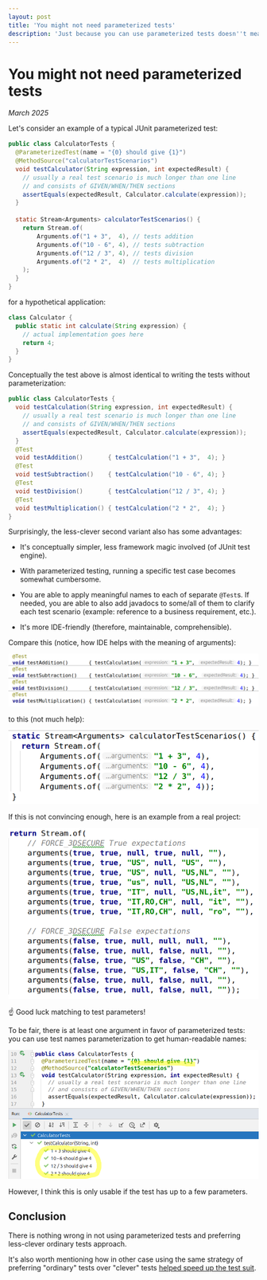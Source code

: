```yaml
---
layout: post
title: 'You might not need parameterized tests'
description: 'Just because you can use parameterized tests doesn''t mean you should. I explain why and propose an alternative'
---
```


# You might not need parameterized tests

_March 2025_

Let's consider an example of a typical JUnit parameterized test:

```java
public class CalculatorTests {
  @ParameterizedTest(name = "{0} should give {1}")
  @MethodSource("calculatorTestScenarios")
  void testCalculator(String expression, int expectedResult) {
    // usually a real test scenario is much longer than one line
    // and consists of GIVEN/WHEN/THEN sections
    assertEquals(expectedResult, Calculator.calculate(expression));
  }

  static Stream<Arguments> calculatorTestScenarios() {
    return Stream.of(
        Arguments.of("1 + 3",  4), // tests addition
        Arguments.of("10 - 6", 4), // tests subtraction 
        Arguments.of("12 / 3", 4), // tests division
        Arguments.of("2 * 2",  4)  // tests multiplication
    );
  }
}
```
    
for a hypothetical application:
```java
class Calculator {
  public static int calculate(String expression) {
    // actual implementation goes here
    return 4;
  }
}
```

Conceptually the test above is almost identical to writing the tests without parameterization:

```java
public class CalculatorTests {
  void testCalculation(String expression, int expectedResult) {
    // usually a real test scenario is much longer than one line
    // and consists of GIVEN/WHEN/THEN sections
    assertEquals(expectedResult, Calculator.calculate(expression));
  }
  @Test
  void testAddition()       { testCalculation("1 + 3",  4); }
  @Test
  void testSubtraction()    { testCalculation("10 - 6", 4); }
  @Test
  void testDivision()       { testCalculation("12 / 3", 4); }
  @Test
  void testMultiplication() { testCalculation("2 * 2",  4); }
}
```

Surprisingly, the less-clever second variant also has some advantages:

- It's conceptually simpler, less framework magic involved (of JUnit test engine).

- With parameterized testing, running a specific test case becomes somewhat cumbersome.
             
- You are able to apply meaningful names to each of separate `@Test`s. If needed, you are able to also add javadocs to some/all of them to clarify each test scenario (example: reference to a business requirement, etc.).

- It's more IDE-friendly (therefore, maintainable, comprehensible).

Compare this (notice, how IDE helps with the meaning of arguments):

![](param_tests1.png)

to this (not much help):

![](param_tests2.png)

If this is not convincing enough, here is an example from a real project:

![](param_tests3.png)

☝ Good luck matching to test parameters!

To be fair, there is at least one argument in favor of parameterized tests: you can use test names parameterization to get human-readable names:

![](param_tests4.png)

However, I think this is only usable if the test has up to a few parameters.

## Conclusion

There is nothing wrong in not using parameterized tests and preferring less-clever ordinary tests approach.

It's also worth mentioning how in other case using the same strategy of preferring "ordinary" tests over "clever" tests [helped speed up the test suit](optimize_tests.md). 


